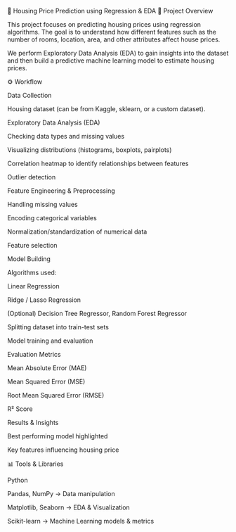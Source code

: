🏡 Housing Price Prediction using Regression & EDA
📌 Project Overview

This project focuses on predicting housing prices using regression algorithms. The goal is to understand how different features such as the number of rooms, location, area, and other attributes affect house prices.

We perform Exploratory Data Analysis (EDA) to gain insights into the dataset and then build a predictive machine learning model to estimate housing prices.

⚙️ Workflow

Data Collection

Housing dataset (can be from Kaggle, sklearn, or a custom dataset).

Exploratory Data Analysis (EDA)

Checking data types and missing values

Visualizing distributions (histograms, boxplots, pairplots)

Correlation heatmap to identify relationships between features

Outlier detection

Feature Engineering & Preprocessing

Handling missing values

Encoding categorical variables

Normalization/standardization of numerical data

Feature selection

Model Building

Algorithms used:

Linear Regression

Ridge / Lasso Regression

(Optional) Decision Tree Regressor, Random Forest Regressor

Splitting dataset into train-test sets

Model training and evaluation

Evaluation Metrics

Mean Absolute Error (MAE)

Mean Squared Error (MSE)

Root Mean Squared Error (RMSE)

R² Score

Results & Insights

Best performing model highlighted

Key features influencing housing price

📊 Tools & Libraries

Python

Pandas, NumPy → Data manipulation

Matplotlib, Seaborn → EDA & Visualization

Scikit-learn → Machine Learning models & metrics
